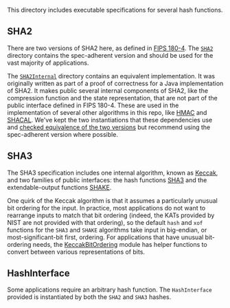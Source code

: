 
This directory includes executable specifications for several hash functions.

## SHA2
There are two versions of SHA2 here, as defined in [FIPS 180-4](https://doi.org/10.6028/NIST.FIPS.180-4). The [`SHA2`](/Primitive/Keyless/Hash/SHA2/) directory contains the spec-adherent version and should be used for the vast majority of applications.

The [`SHA2Internal`](/Primitive/Keyless/Hash/SHA2Internal/) directory contains an equivalent implementation. It was originally written as part of a proof of correctness for a Java implementation of SHA2. It makes public several internal components of SHA2, like the compression function and the state representation, that are not part of the public interface defined in FIPS 180-4.
These are used in the implementation of several other algorithms in this repo, like [HMAC](/Primitive/Symmetric/MAC/HMAC_SHA384.cry) and [SHACAL](/Primitive/Symmetric/Cipher/Block/SHACAL.cry). We've kept the two instantiations that these dependencies use and [checked equivalence of the two versions](SHA2Internal/Equivalence.cry) but recommend using the spec-adherent version where possible.

## SHA3
The SHA3 specification includes one internal algorithm, known as [Keccak](Keccak.cry), and two families of public interfaces: the hash functions [SHA3](SHA3/) and the extendable-output functions [SHAKE](SHAKE/).

One quirk of the Keccak algorithm is that it assumes a particularly unusual bit ordering for the input. In practice, most applications do not want to rearrange inputs to match that bit ordering (indeed, the KATs provided by NIST are not provided with that ordering), so the default `hash` and `xof` functions for the `SHA3` and `SHAKE` algorithms take input in big-endian, or most-significant-bit first, ordering. For applications that have unusual bit-ordering needs, the [KeccakBitOrdering](KeccakBitOrdering.cry) module has helper functions to convert between various representations of bits.

## HashInterface
Some applications require an arbitrary hash function. The `HashInterface` provided is instantiated by both the `SHA2` and `SHA3` hashes.
